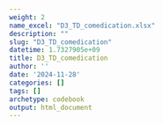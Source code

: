 ```yaml
---
weight: 2
name_excel: "D3_TD_comedication.xlsx"
description: ""
slug: "D3_TD_comedication"
datetime: 1.7327905e+09
title: D3_TD_comedication
author: ''
date: '2024-11-28'
categories: []
tags: []
archetype: codebook
output: html_document
---
```


<div class="tabcontent"></div>
